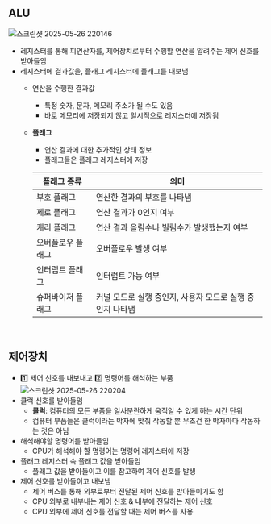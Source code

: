 ## ALU
![스크린샷 2025-05-26 220146](https://github.com/user-attachments/assets/5608dd6d-ca04-429c-baf2-7674b23f616e)
- 레지스터를 통해 피연산자를, 제어장치로부터 수행할 연산을 알려주는 제어 신호를 받아들임
- 레지스터에 결과값을, 플래그 레지스터에 플래그를 내보냄
  - 연산을 수행한 결과값
    - 특정 숫자, 문자, 메모리 주소가 될 수도 있음
    - 바로 메모리에 저장되지 않고 일시적으로 레지스터에 저장됨
  - **플래그**
    - 연산 결과에 대한 추가적인 상태 정보
    - 플래그들은 플래그 레지스터에 저장 
      
    |플래그 종류|의미|
    |---|---|
    |부호 플래그|연산한 결과의 부호를 나타냄|
    |제로 플래그|연산 결과가 0인지 여부|
    |캐리 플래그|연산 결과 올림수나 빌림수가 발생했는지 여부|
    |오버플로우 플래그|오버플로우 발생 여부|
    |인터럽트 플래그|인터럽트 가능 여부|
    |슈퍼바이저 플래그|커널 모드로 실행 중인지, 사용자 모드로 실행 중인지 나타냄|
<BR/>

## 제어장치
- 1️⃣ 제어 신호를 내보내고 2️⃣ 명령어를 해석하는 부품
![스크린샷 2025-05-26 220204](https://github.com/user-attachments/assets/8fd324d1-1b26-48a3-938d-1ac29ab52a36)
- 클럭 신호를 받아들임
  - **클럭**: 컴퓨터의 모든 부품을 일사분란하게 움직일 수 있게 하는 시간 단위
  - 컴퓨터 부품들은 클럭이라는 박자에 맞춰 작동할 뿐 무조건 한 박자마다 작동하는 것은 아님
- 해석해야할 명령어를 받아들임
  - CPU가 해석해야 할 명령어는 명령어 레지스터에 저장
- 플래그 레지스터 속 플래그 값을 받아들임
  - 플래그 값을 받아들이고 이를 참고하여 제어 신호를 발생
- 제어 신호를 받아들이고 내보냄
  - 제어 버스를 통해 외부로부터 전달된 제어 신호를 받아들이기도 함
  - CPU 외부로 내부내는 제어 신호 & 내부에 전달하는 제어 신호
  - CPU 외부에 제어 신호를 전달할 때는 제어 버스를 사용
